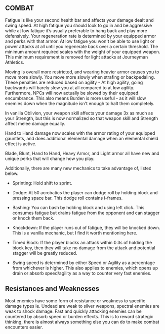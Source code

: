 ## COMBAT

Fatigue is like your second health bar and affects your damage dealt and swing speed. At high fatigue you should look to go in and be aggressive while at low fatigue it’s usually preferable to hang back and play more defensively. Your regeneration rate is determined by your equipped armor and perks with that armor. At low fatigue you won't be able to use light or power attacks at all until you regenerate back over a certain threshold. The minimum amount required scales with the weight of your equipped weapon. This minimum requirement is removed for light attacks at Journeyman Athletics.

Moving is overall more restricted, and wearing heavier armor causes you to move more slowly. You move more slowly when strafing or backpedaling. These penalties are reduced based on agility - At high agility, going backwards will barely slow you at all compared to at low agility. Furthermore, NPCs will now actually be slowed by their equipped encumbrance. This also means Burden is more useful - as it will slow enemies down when the magnitude isn't enough to halt them completely.

In vanilla Oblivion, your weapon skill affects your damage 3x as much as your Strength, but this is now normalized so that weapon skill and Strength affect melee damage equally.

Hand to Hand damage now scales with the armor rating of your equipped gauntlets, and does additional elemental damage when an elemental shield effect is active.

Blade, Blunt, Hand to Hand, Heavy Armor, and Light armor all have new and unique perks that will change how you play.

Additionally, there are many new mechanics to take advantage of, listed below.

- Sprinting: Hold shift to sprint.

- Dodge: At 50 acrobatics the player can dodge roll by holding block and pressing space bar. This dodge roll contains i-frames.

- Bashing: You can bash by holding block and using left click. This consumes fatigue but drains fatigue from the opponent and can stagger or knock them back.

- Knockdown: If the player runs out of fatigue, they will be knocked down. This is a vanilla mechanic, but I find it worth mentioning here.

- Timed Block: If the player blocks an attack within 0.3s of holding the block key, then they will take no damage from the attack and potential stagger will be greatly reduced.

- Swing speed is determined by either Speed or Agility as a percentage from whichever is higher. This also applies to enemies, which opens up drain or absorb speed/agility as a way to counter very fast enemies.

## Resistances and Weaknesses

Most enemies have some form of resistance or weakness to specific damage types ie. Undead are weak to silver weapons, spectral enemies are weak to shock damage. Fast and quickly attacking enemies can be countered by absorb speed or burden effects. This is to reward strategic thinking, there is almost always something else you can do to make combat encounters easier.
